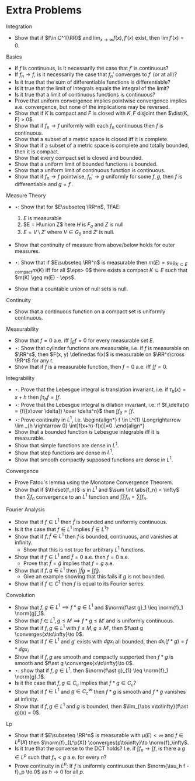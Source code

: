 # Extra Problems

Integration

- Show that if $f\in C^1(\RR)$ and $\lim_{x\to \infty} f(x), f'(x)$ exist, then $\lim f'(x) = 0$.

Basics

- If $f$ is continuous, is it necessarily the case that $f'$ is continuous?
- If $f_n \to f$, is it necessarily the case that $f_n'$ converges to $f'$ (or at all)?
- Is it true that the sum of differentiable functions is differentiable?
- Is it true that the limit of integrals equals the integral of the limit?
- Is it true that a limit of continuous functions is continuous?
- Prove that uniform convergence implies pointwise convergence implies a.e. convergence, but none of the implications may be reversed.
- Show that if $K$ is compact and $F$ is closed with $K, F$ disjoint then $\dist(K, F) > 0$.
- Show that if $f_n\to f$ uniformly with each $f_n$ continuous then $f$ is continuous.
- Show that a subset of a metric space is closed iff it is complete. 
- Show that if a subset of a metric space is complete and totally bounded, then it is compact.
- Show that every compact set is closed and bounded.
- Show that a uniform limit of bounded functions is bounded.
- Show that a uniform limit of continuous function is continuous.
- Show that if $f_n\to f$ pointwise, $f_n' \to g$ uniformly for some $f, g$, then $f$ is differentiable and $g = f'$.


Measure Theory

- $\star$: Show that for $E\subseteq \RR^n$, TFAE: 
  1. $E$ is measurable
  2. $E = H\union Z$ here $H$ is $F_\sigma$ and $Z$ is null
  3. $E = V\setminus Z'$ where $V\in G_\delta$ and $Z'$ is null.

- Show that continuity of measure from above/below holds for outer measures.

- $\star$: Show that if $E\subseteq \RR^n$ is measurable then $m(E) = \sup_{K\subset E\text{ compact}} m(K)$ iff for all $\eps> 0$ there exists a compact $K\subseteq E$ such that $m(K) \geq m(E) - \eps$.
- Show that a countable union of null sets is null.

Continuity

- Show that a continuous function on a compact set is uniformly continuous.

Measurability

- Show that $f=0$ a.e. iff $\int_E f = 0$ for every measurable set $E$.
- $\star$: Show that cylinder functions are measurable, i.e. if $f$ is measurable on $\RR^s$, then $F(x, y) \definedas f(x)$ is measurable on $\RR^s\cross \RR^t$ for any $t$.
- Show that if $f$ is a measurable function, then $f=0$ a.e. iff $\int f = 0$.

Integrability

- $\star$: Prove that the Lebesgue integral is translation invariant, i.e. if $\tau_h(x) = x+h$ then $\int \tau_h f = \int f$.
- $\star$: Prove that the Lebesgue integral is dilation invariant, i.e. if $f_\delta(x) = {f({x\over \delta}) \over \delta^n}$ then $\int f_\delta = \int f$.
- $\star$: Prove continuity in $L^1$, i.e.
  \begin{align*}
  f \in L^{1} \Longrightarrow \lim _{h \rightarrow 0} \int|f(x+h)-f(x)|=0
  .\end{align*}
- Show that a bounded function is Lebesgue integrable iff it is measurable.
- Show that simple functions are dense in $L^1$.
- Show that step functions are dense in $L^1$.
- Show that smooth compactly supposed functions are dense in $L^1$.

Convergence

- Prove Fatou's lemma using the Monotone Convergence Theorem.
- Show that if $\theset{f_n}$ is in $L^1$ and $\sum \int \abs{f_n} < \infty$ then $\sum f_n$ convergence to an $L^1$ function and $\int \sum f_n = \sum \int f_n$.

Fourier Analysis

- Show that if $f\in L^1$ then $\hat f$ is bounded and uniformly continuous. 
- Is it the case that $f\in L^1$ implies $\hat f\in L^1$?
- Show that if $f, \hat f \in L^1$ then $f$ is bounded, continuous, and vanishes at infinity.
  - Show that this is not true for arbitrary $L^1$ functions.
- Show that if $f\in L^1$ and $\hat f = 0$ a.e. then $f=0$ a.e.
  - Prove that $\hat f = \hat g$ implies that $f=g$ a.e.
- Show that if $f, g \in L^1$ then $\int \hat f g = \int f\hat g$.
  - Give an example showing that this fails if $g$ is not bounded.
- Show that if $f\in C^1$ then $f$ is equal to its Fourier series.

Convolution

- Show that $f,g \in L^1 \implies f\ast g \in L^1$ and $\norm{f\ast g}_1 \leq \norm{f}_1 \norm{g}_1$.
- Show that $f\in L^1, g \leq M \implies f\ast g \leq M'$ and is uniformly continuous.
- Show that if $f, g\in L^1$ with $f \leq M, g \leq M'$, then $f\ast g \converges{x\to\infty}\to 0$.
- Show that if $f\in L^1$ and $g'$ exists with $\dd{g}{x_i}$ all bounded, then $\dd{}{x_i}(f\ast g) = f \ast \dd{g}{x_i}$
- Show that if $f, g$ are smooth and compactly supported then $f\ast g$ is smooth and $f\ast g \converges{x\to\infty}\to 0$.
- $\star$: show that if $f, g\in L^1$, then $\norm{f\ast g}_{1} \leq \norm{f}_1 \norm{g}_1$.
- Is it the case that $f, g\in C_c$ implies that $f\ast g \in C_c$?
- Show that if $f\in L^1$ and $g\in C_c^\infty$ then $f\ast g$ is smooth and $f\ast g$ vanishes at infinity.
- Show that if $f,g \in L^1$ and $g$ is bounded, then $\lim_{\abs x\to\infty}(f\ast g)(x) = 0$.

Lp

- Show that if $E\subseteq \RR^n$ is measurable with $\mu(E) < \infty$ and $f\in L^p(X)$ then $\norm{f}_{L^p(X)} \converges{p\to\infty}\to \norm{f}_\infty$.
- Is it true that the converse to the DCT holds? 
  I.e. if $\int f_n \to \int f$, is there a $g\in L^p$ such that $f_n < g$ a.e. for every $n$?
- Prove continuity in $L^p$: If $f$ is uniformly continuous then $\norm{\tau_h f - f}_p \to 0$ as $h\to 0$ for all $p$.
